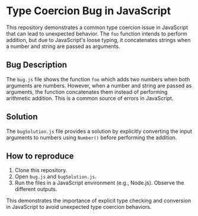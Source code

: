 # Type Coercion Bug in JavaScript

This repository demonstrates a common type coercion issue in JavaScript that can lead to unexpected behavior.  The `foo` function intends to perform addition, but due to JavaScript's loose typing, it concatenates strings when a number and string are passed as arguments.

## Bug Description

The `bug.js` file shows the function `foo` which adds two numbers when both arguments are numbers. However, when a number and string are passed as arguments, the function concatenates them instead of performing arithmetic addition. This is a common source of errors in JavaScript.

## Solution

The `bugSolution.js` file provides a solution by explicitly converting the input arguments to numbers using `Number()` before performing the addition.

## How to reproduce

1. Clone this repository.
2. Open `bug.js` and `bugSolution.js`.
3. Run the files in a JavaScript environment (e.g., Node.js). Observe the different outputs.

This demonstrates the importance of explicit type checking and conversion in JavaScript to avoid unexpected type coercion behaviors.